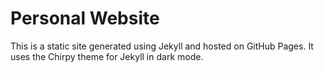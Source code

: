 # Personal Website
This is a static site generated using Jekyll and hosted on GitHub Pages. It
uses the Chirpy theme for Jekyll in dark mode.